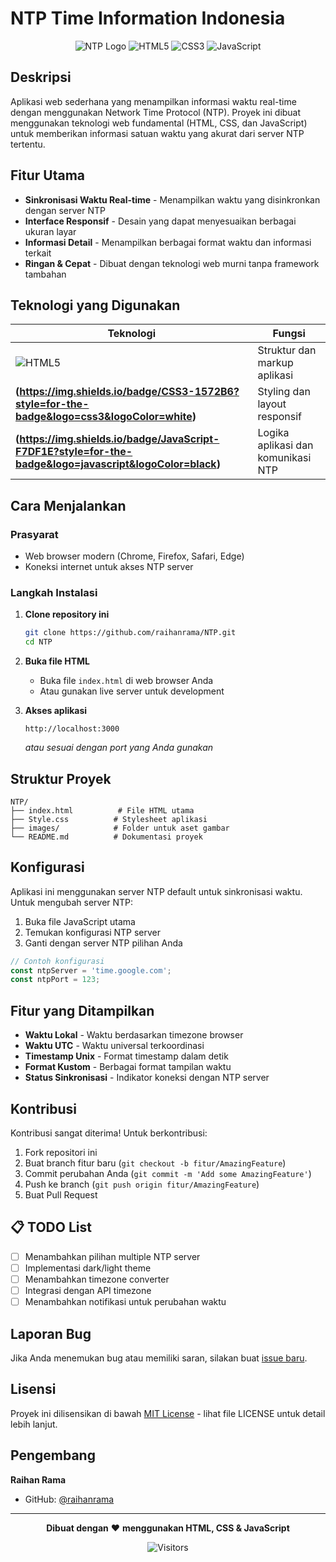 # NTP Time Information Indonesia

<div align="center">

![NTP Logo](https://img.shields.io/badge/NTP-Time%20Sync-blue?style=for-the-badge&logo=clock&logoColor=white)
![HTML5](https://img.shields.io/badge/HTML5-E34F26?style=for-the-badge&logo=html5&logoColor=white)
![CSS3](https://img.shields.io/badge/CSS3-1572B6?style=for-the-badge&logo=css3&logoColor=white)
![JavaScript](https://img.shields.io/badge/JavaScript-F7DF1E?style=for-the-badge&logo=javascript&logoColor=black)

</div>

## Deskripsi

Aplikasi web sederhana yang menampilkan informasi waktu real-time dengan menggunakan Network Time Protocol (NTP). Proyek ini dibuat menggunakan teknologi web fundamental (HTML, CSS, dan JavaScript) untuk memberikan informasi satuan waktu yang akurat dari server NTP tertentu.

##  Fitur Utama

- **Sinkronisasi Waktu Real-time** - Menampilkan waktu yang disinkronkan dengan server NTP
- **Interface Responsif** - Desain yang dapat menyesuaikan berbagai ukuran layar
- **Informasi Detail** - Menampilkan berbagai format waktu dan informasi terkait
- **Ringan & Cepat** - Dibuat dengan teknologi web murni tanpa framework tambahan

##  Teknologi yang Digunakan

| Teknologi | Fungsi |
|-----------|--------|
| ![HTML5](https://img.shields.io/badge/HTML5-E34F26?style=for-the-badge&logo=html5&logoColor=white) | Struktur dan markup aplikasi |
| **(https://img.shields.io/badge/CSS3-1572B6?style=for-the-badge&logo=css3&logoColor=white)** | Styling dan layout responsif |
| **(https://img.shields.io/badge/JavaScript-F7DF1E?style=for-the-badge&logo=javascript&logoColor=black)** | Logika aplikasi dan komunikasi NTP |

##  Cara Menjalankan

### Prasyarat
- Web browser modern (Chrome, Firefox, Safari, Edge)
- Koneksi internet untuk akses NTP server

### Langkah Instalasi

1. **Clone repository ini**
   ```bash
   git clone https://github.com/raihanrama/NTP.git
   cd NTP
   ```

2. **Buka file HTML**
   - Buka file `index.html` di web browser Anda
   - Atau gunakan live server untuk development

3. **Akses aplikasi**
   ```
   http://localhost:3000
   ```
   *atau sesuai dengan port yang Anda gunakan*

## Struktur Proyek

```
NTP/
├── index.html          # File HTML utama
├── Style.css          # Stylesheet aplikasi
├── images/            # Folder untuk aset gambar
└── README.md          # Dokumentasi proyek
```

## Konfigurasi

Aplikasi ini menggunakan server NTP default untuk sinkronisasi waktu. Untuk mengubah server NTP:

1. Buka file JavaScript utama
2. Temukan konfigurasi NTP server
3. Ganti dengan server NTP pilihan Anda

```javascript
// Contoh konfigurasi
const ntpServer = 'time.google.com';
const ntpPort = 123;
```

## Fitur yang Ditampilkan

- **Waktu Lokal** - Waktu berdasarkan timezone browser
- **Waktu UTC** - Waktu universal terkoordinasi
- **Timestamp Unix** - Format timestamp dalam detik
- **Format Kustom** - Berbagai format tampilan waktu
- **Status Sinkronisasi** - Indikator koneksi dengan NTP server

## Kontribusi

Kontribusi sangat diterima! Untuk berkontribusi:

1. Fork repositori ini
2. Buat branch fitur baru (`git checkout -b fitur/AmazingFeature`)
3. Commit perubahan Anda (`git commit -m 'Add some AmazingFeature'`)
4. Push ke branch (`git push origin fitur/AmazingFeature`)
5. Buat Pull Request

## 📋 TODO List

- [ ] Menambahkan pilihan multiple NTP server
- [ ] Implementasi dark/light theme
- [ ] Menambahkan timezone converter
- [ ] Integrasi dengan API timezone
- [ ] Menambahkan notifikasi untuk perubahan waktu

## Laporan Bug

Jika Anda menemukan bug atau memiliki saran, silakan buat [issue baru](https://github.com/raihanrama/NTP/issues/new).

## Lisensi

Proyek ini dilisensikan di bawah [MIT License](LICENSE) - lihat file LICENSE untuk detail lebih lanjut.

## Pengembang

**Raihan Rama**
- GitHub: [@raihanrama](https://github.com/raihanrama)

---

<div align="center">

**Dibuat dengan** ❤️ **menggunakan HTML, CSS & JavaScript**

![Visitors](https://visitor-badge.laobi.icu/badge?page_id=raihanrama.NTP)

</div>
